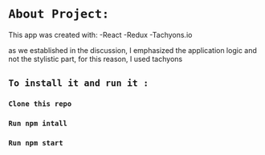 # `About Project:`

This app was created with:
-React
-Redux
-Tachyons.io

as we established in the discussion, I emphasized the application logic and not the stylistic part, for this reason, I used tachyons

## `To install it and run it :`

### `Clone this repo`

### `Run npm intall`

### `Run npm start`
